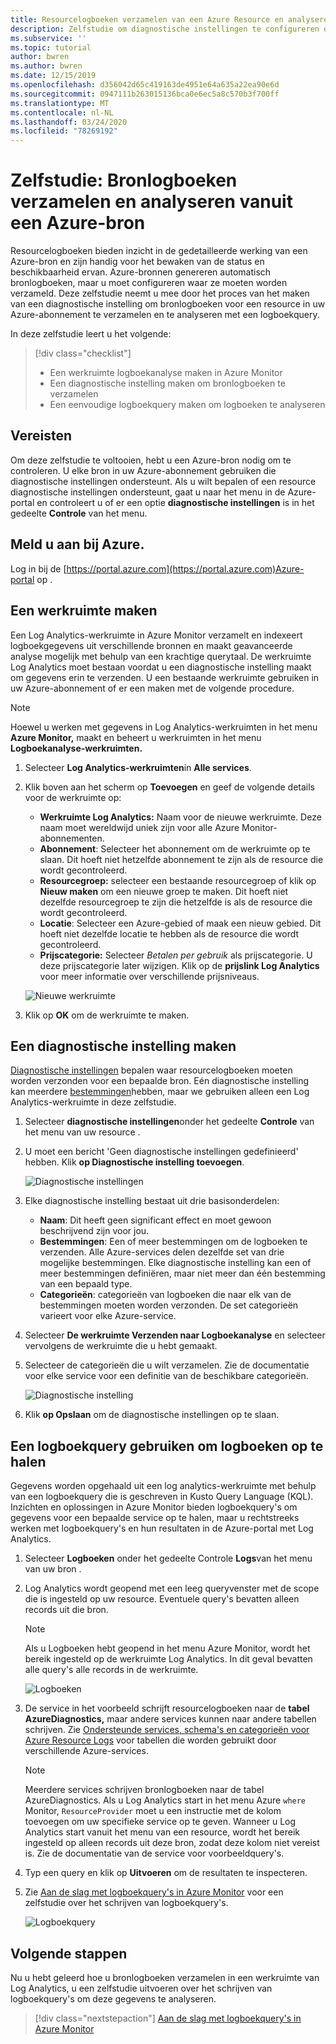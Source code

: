 ```yaml
---
title: Resourcelogboeken verzamelen van een Azure Resource en analyseren met Azure Monitor
description: Zelfstudie om diagnostische instellingen te configureren om bronlogboeken van een Azure-bron te verzamelen in een Log Analytics-werkruimte waar ze kunnen worden geanalyseerd met een logboekquery.
ms.subservice: ''
ms.topic: tutorial
author: bwren
ms.author: bwren
ms.date: 12/15/2019
ms.openlocfilehash: d356042d65c419163de4951e64a635a22ea90e6d
ms.sourcegitcommit: 0947111b263015136bca0e6ec5a8c570b3f700ff
ms.translationtype: MT
ms.contentlocale: nl-NL
ms.lasthandoff: 03/24/2020
ms.locfileid: "78269192"
---
```

# <a name="tutorial-collect-and-analyze-resource-logs-from-an-azure-resource"></a>Zelfstudie: Bronlogboeken verzamelen en analyseren vanuit een Azure-bron

Resourcelogboeken bieden inzicht in de gedetailleerde werking van een Azure-bron en zijn handig voor het bewaken van de status en beschikbaarheid ervan. Azure-bronnen genereren automatisch bronlogboeken, maar u moet configureren waar ze moeten worden verzameld. Deze zelfstudie neemt u mee door het proces van het maken van een diagnostische instelling om bronlogboeken voor een resource in uw Azure-abonnement te verzamelen en te analyseren met een logboekquery.

In deze zelfstudie leert u het volgende:

> [!div class="checklist"]
> * Een werkruimte logboekanalyse maken in Azure Monitor
> * Een diagnostische instelling maken om bronlogboeken te verzamelen 
> * Een eenvoudige logboekquery maken om logboeken te analyseren


## <a name="prerequisites"></a>Vereisten

Om deze zelfstudie te voltooien, hebt u een Azure-bron nodig om te controleren. U elke bron in uw Azure-abonnement gebruiken die diagnostische instellingen ondersteunt. Als u wilt bepalen of een resource diagnostische instellingen ondersteunt, gaat u naar het menu in de Azure-portal en controleert u of er een optie **diagnostische instellingen** is in het gedeelte **Controle** van het menu.


## <a name="log-in-to-azure"></a>Meld u aan bij Azure.
Log in bij de [https://portal.azure.com](https://portal.azure.com)Azure-portal op .


## <a name="create-a-workspace"></a>Een werkruimte maken
Een Log Analytics-werkruimte in Azure Monitor verzamelt en indexeert logboekgegevens uit verschillende bronnen en maakt geavanceerde analyse mogelijk met behulp van een krachtige querytaal. De werkruimte Log Analytics moet bestaan voordat u een diagnostische instelling maakt om gegevens erin te verzenden. U een bestaande werkruimte gebruiken in uw Azure-abonnement of er een maken met de volgende procedure. 

> [!NOTE]
> Hoewel u werken met gegevens in Log Analytics-werkruimten in het menu **Azure Monitor,** maakt en beheert u werkruimten in het menu **Logboekanalyse-werkruimten.**

1. Selecteer **Log Analytics-werkruimten**in **Alle services**.
2. Klik boven aan het scherm op **Toevoegen** en geef de volgende details voor de werkruimte op:
   - **Werkruimte Log Analytics:** Naam voor de nieuwe werkruimte. Deze naam moet wereldwijd uniek zijn voor alle Azure Monitor-abonnementen.
   - **Abonnement**: Selecteer het abonnement om de werkruimte op te slaan. Dit hoeft niet hetzelfde abonnement te zijn als de resource die wordt gecontroleerd.
   - **Resourcegroep:** selecteer een bestaande resourcegroep of klik op **Nieuw maken** om een nieuwe groep te maken. Dit hoeft niet dezelfde resourcegroep te zijn die hetzelfde is als de resource die wordt gecontroleerd.
   - **Locatie**: Selecteer een Azure-gebied of maak een nieuw gebied. Dit hoeft niet dezelfde locatie te hebben als de resource die wordt gecontroleerd.
   - **Prijscategorie:** Selecteer *Betalen per gebruik* als prijscategorie. U deze prijscategorie later wijzigen. Klik op de **prijslink Log Analytics** voor meer informatie over verschillende prijsniveaus.

    ![Nieuwe werkruimte](media/tutorial-resource-logs/new-workspace.png)

3. Klik op **OK** om de werkruimte te maken.

## <a name="create-a-diagnostic-setting"></a>Een diagnostische instelling maken
[Diagnostische instellingen](../platform/diagnostic-settings.md) bepalen waar resourcelogboeken moeten worden verzonden voor een bepaalde bron. Eén diagnostische instelling kan meerdere [bestemmingen](../platform/diagnostic-settings.md#destinations)hebben, maar we gebruiken alleen een Log Analytics-werkruimte in deze zelfstudie.

1. Selecteer **diagnostische instellingen**onder het gedeelte **Controle** van het menu van uw resource .
2. U moet een bericht 'Geen diagnostische instellingen gedefinieerd' hebben. Klik **op Diagnostische instelling toevoegen**.

    ![Diagnostische instellingen](media/tutorial-resource-logs/diagnostic-settings.png)

3. Elke diagnostische instelling bestaat uit drie basisonderdelen:
 
   - **Naam**: Dit heeft geen significant effect en moet gewoon beschrijvend zijn voor jou.
   - **Bestemmingen**: Een of meer bestemmingen om de logboeken te verzenden. Alle Azure-services delen dezelfde set van drie mogelijke bestemmingen. Elke diagnostische instelling kan een of meer bestemmingen definiëren, maar niet meer dan één bestemming van een bepaald type. 
   - **Categorieën**: categorieën van logboeken die naar elk van de bestemmingen moeten worden verzonden. De set categorieën varieert voor elke Azure-service.

4. Selecteer **De werkruimte Verzenden naar Logboekanalyse** en selecteer vervolgens de werkruimte die u hebt gemaakt.
5. Selecteer de categorieën die u wilt verzamelen. Zie de documentatie voor elke service voor een definitie van de beschikbare categorieën.

    ![Diagnostische instelling](media/tutorial-resource-logs/diagnostic-setting.png)

6. Klik **op Opslaan** om de diagnostische instellingen op te slaan.

    
 
 ## <a name="use-a-log-query-to-retrieve-logs"></a>Een logboekquery gebruiken om logboeken op te halen
Gegevens worden opgehaald uit een log analytics-werkruimte met behulp van een logboekquery die is geschreven in Kusto Query Language (KQL). Inzichten en oplossingen in Azure Monitor bieden logboekquery's om gegevens voor een bepaalde service op te halen, maar u rechtstreeks werken met logboekquery's en hun resultaten in de Azure-portal met Log Analytics. 

1. Selecteer **Logboeken** onder het gedeelte Controle **Logs**van het menu van uw bron .
2. Log Analytics wordt geopend met een leeg queryvenster met de scope die is ingesteld op uw resource. Eventuele query's bevatten alleen records uit die bron.

    > [!NOTE]
    > Als u Logboeken hebt geopend in het menu Azure Monitor, wordt het bereik ingesteld op de werkruimte Log Analytics. In dit geval bevatten alle query's alle records in de werkruimte.
   
    ![Logboeken](media/tutorial-resource-logs/logs.png)

4. De service in het voorbeeld schrijft resourcelogboeken naar de **tabel AzureDiagnostics,** maar andere services kunnen naar andere tabellen schrijven. Zie [Ondersteunde services, schema's en categorieën voor Azure Resource Logs](../platform/diagnostic-logs-schema.md) voor tabellen die worden gebruikt door verschillende Azure-services.

    > [!NOTE]
    > Meerdere services schrijven bronlogboeken naar de tabel AzureDiagnostics. Als u Log Analytics start in het menu Azure `where` Monitor, `ResourceProvider` moet u een instructie met de kolom toevoegen om uw specifieke service op te geven. Wanneer u Log Analytics start vanuit het menu van een resource, wordt het bereik ingesteld op alleen records uit deze bron, zodat deze kolom niet vereist is. Zie de documentatie van de service voor voorbeeldquery's.


5. Typ een query en klik op **Uitvoeren** om de resultaten te inspecteren. 
6. Zie [Aan de slag met logboekquery's in Azure Monitor](../log-query/get-started-queries.md) voor een zelfstudie over het schrijven van logboekquery's.

    ![Logboekquery](media/tutorial-resource-logs/log-query-1.png)




## <a name="next-steps"></a>Volgende stappen
Nu u hebt geleerd hoe u bronlogboeken verzamelen in een werkruimte van Log Analytics, u een zelfstudie uitvoeren over het schrijven van logboekquery's om deze gegevens te analyseren.

> [!div class="nextstepaction"]
> [Aan de slag met logboekquery's in Azure Monitor](../log-query/get-started-queries.md)
